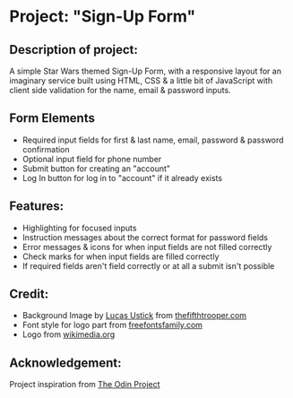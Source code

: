 # Project: "Sign-Up Form"

## Description of project: 
A simple Star Wars themed Sign-Up Form, with a responsive layout for an imaginary service built using HTML, CSS & a little bit of JavaScript with client side validation for the name, email & password inputs.

## Form Elements

- Required input fields for first & last name, email, password & password confirmation
- Optional input field for phone number
- Submit button for creating an "account"
- Log In button for log in to "account" if it already exists

## Features: 

- Highlighting for focused inputs
- Instruction messages about the correct format for password fields
- Error messages & icons for when input fields are not filled correctly
- Check marks for when input fields are filled correctly
- If required fields aren't field correctly or at all a submit isn't possible

## Credit: 

- Background Image by [Lucas Ustick](https://thefifthtrooper.com/author/lucas-ustick/) from [thefifthtrooper.com](https://thefifthtrooper.com/)
- Font style for logo part from [freefontsfamily.com](https://freefontsfamily.com/star-wars-font-family/#google_vignette)
- Logo from [wikimedia.org](https://commons.wikimedia.org/wiki/File:Emblem_of_the_First_Galactic_Empire.svg)

## Acknowledgement:

Project inspiration from [The Odin Project](https://www.theodinproject.com/)
